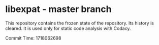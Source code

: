 # libexpat - master branch

This repository contains the frozen state of the repository.
Its history is cleared. It is used only for static code
analysis with Codacy.

Commit Time: 1718062698